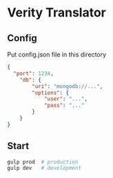 # Verity Translator

## Config

Put config.json file in this directory

```json
{
  "port": 1234,
	"db": {
		"uri": "mongodb://...",
		"options": {
			"user": "...",
			"pass": "..."
		}
	}
}
```

## Start

```bash
gulp prod  # production
gulp dev   # development
```
